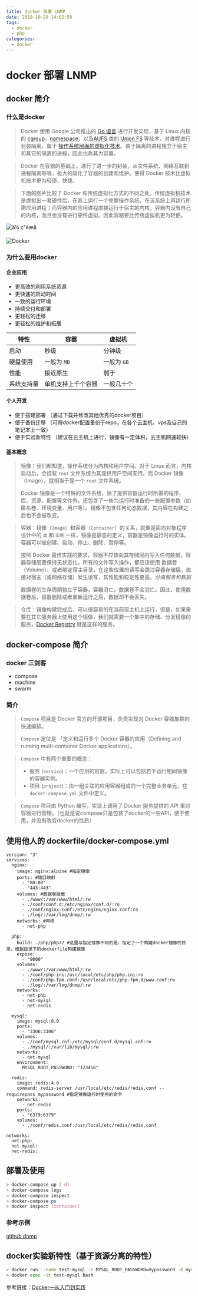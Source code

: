 ```yaml
---
title: docker 部署 LNMP
date: 2018-10-29 14:02:50
tags:
  - docker
  - php
categories:
  - docker
---
```

# docker 部署 LNMP

## docker 简介

### 什么是docker

> Docker 使用 Google 公司推出的 [Go 语言](https://golang.org/) 进行开发实现，基于 Linux 内核的 [cgroup](https://zh.wikipedia.org/wiki/Cgroups)，[namespace](https://en.wikipedia.org/wiki/Linux_namespaces)，以及[AUFS](https://en.wikipedia.org/wiki/Aufs) 类的 [Union FS](https://en.wikipedia.org/wiki/Union_mount) 等技术，对进程进行封装隔离，属于 [操作系统层面的虚拟化技术](https://en.wikipedia.org/wiki/Operating-system-level_virtualization)。由于隔离的进程独立于宿主和其它的隔离的进程，因此也称其为容器。

> Docker 在容器的基础上，进行了进一步的封装，从文件系统、网络互联到进程隔离等等，极大的简化了容器的创建和维护。使得 Docker 技术比虚拟机技术更为轻便、快捷。

> 下面的图片比较了 Docker 和传统虚拟化方式的不同之处。传统虚拟机技术是虚拟出一套硬件后，在其上运行一个完整操作系统，在该系统上再运行所需应用进程；而容器内的应用进程直接运行于宿主的内核，容器内没有自己的内核，而且也没有进行硬件虚拟。因此容器要比传统虚拟机更为轻便。

<!-- more -->

![ä¼ ç"èæå](https://yeasy.gitbooks.io/docker_practice/introduction/_images/virtualization.png)

![Docker](https://yeasy.gitbooks.io/docker_practice/introduction/_images/docker.png)

### 为什么要用docker

#### 企业应用

- 更高效的利用系统资源
- 更快速的启动时间
- 一致的运行环境
- 持续交付和部署
- 更轻松的迁移
- 更轻松的维护和拓展

| 特性       | 容器               | 虚拟机      |
| ---------- | ------------------ | ----------- |
| 启动       | 秒级               | 分钟级      |
| 硬盘使用   | 一般为 `MB`        | 一般为 `GB` |
| 性能       | 接近原生           | 弱于        |
| 系统支持量 | 单机支持上千个容器 | 一般几十个  |

#### 个人开发

- 便于搭建部署 （通过下载并修改其他优秀的docker项目）
- 便于备份迁移 （可将docker配置备份于repo，在各个云主机、vps及自己的笔记本上一致）
- 便于实验新特性 （建议在云主机上进行，镜像有一定体积，云主机网速较快）

#### 基本概念

> 镜像：我们都知道，操作系统分为内核和用户空间。对于 Linux 而言，内核启动后，会挂载 `root` 文件系统为其提供用户空间支持。而 Docker 镜像（Image），就相当于是一个 `root` 文件系统。
>
> Docker 镜像是一个特殊的文件系统，除了提供容器运行时所需的程序、库、资源、配置等文件外，还包含了一些为运行时准备的一些配置参数（如匿名卷、环境变量、用户等）。镜像不包含任何动态数据，其内容在构建之后也不会被改变。

> 容器：镜像（`Image`）和容器（`Container`）的关系，就像是面向对象程序设计中的 `类` 和 `实例` 一样，镜像是静态的定义，容器是镜像运行时的实体。容器可以被创建、启动、停止、删除、暂停等。
>
> 按照 Docker 最佳实践的要求，容器不应该向其存储层内写入任何数据，容器存储层要保持无状态化。所有的文件写入操作，都应该使用 数据卷（Volume）、或者绑定宿主目录，在这些位置的读写会跳过容器存储层，直接对宿主（或网络存储）发生读写，其性能和稳定性更高。*_分离服务和数据_*
>
> 数据卷的生存周期独立于容器，容器消亡，数据卷不会消亡。因此，使用数据卷后，容器删除或者重新运行之后，数据却不会丢失。

> 仓库：镜像构建完成后，可以很容易的在当前宿主机上运行，但是，如果需要在其它服务器上使用这个镜像，我们就需要一个集中的存储、分发镜像的服务，[Docker Registry](https://yeasy.gitbooks.io/docker_practice/repository/registry.html) 就是这样的服务。

## docker-compose 简介

### docker 三剑客

- compose
- machine
- swarm

### 简介

> `Compose` 项目是 Docker 官方的开源项目，负责实现对 Docker 容器集群的快速编排。
>
> `Compose` 定位是 「定义和运行多个 Docker 容器的应用（Defining and running multi-container Docker applications）。



> `Compose` 中有两个重要的概念：
>
> - 服务 (`service`)：一个应用的容器，实际上可以包括若干运行相同镜像的容器实例。
> - 项目 (`project`)：由一组关联的应用容器组成的一个完整业务单元，在 `docker-compose.yml` 文件中定义。



> `Compose` 项目由 Python 编写，实现上调用了 Docker 服务提供的 API 来对容器进行管理。（也就是说compose只是包装了docker的一些API，便于使用，并没有改变docker的性质）

## 使用他人的 dockerfile/docker-compose.yml

```docker-compose
version: "3"
services:
  nginx:
    image: nginx:alpine #指定镜像
    ports: #端口映射
      - "80:80"
      - "443:443"
    volumes: #数据卷挂载
      - ./www/:/var/www/html/:rw
      - ./conf/conf.d:/etc/nginx/conf.d/:ro
      - ./conf/nginx.conf:/etc/nginx/nginx.conf:ro
      - ./log/:/var/log/dnmp/:rw
    networks: #网络
      - net-php

  php:
    build: ./php/php72 #这里与指定镜像不同的是，指定了一个构建docker镜像的目录，根据目录下的dockerfile构建镜像
    expose:
      - "9000"
    volumes:
      - ./www/:/var/www/html/:rw
      - ./conf/php.ini:/usr/local/etc/php/php.ini:ro
      - ./conf/php-fpm.conf:/usr/local/etc/php-fpm.d/www.conf:rw
      - ./log/:/var/log/dnmp/:rw
    networks:
      - net-php
      - net-mysql
      - net-redis

  mysql:
    image: mysql:8.0
    ports:
      - "3306:3306"
    volumes:
      - ./conf/mysql.cnf:/etc/mysql/conf.d/mysql.cnf:ro
      - ./mysql/:/var/lib/mysql/:rw
    networks:
      - net-mysql
    environment:
      MYSQL_ROOT_PASSWORD: "123456"

  redis:
    image: redis:4.0
    command: redis-server /usr/local/etc/redis/redis.conf --requirepass mypassword #指定镜像运行时使用的命令
    networks:
      - net-redis
    ports:
      - "6379:6379"
    volumes:
      - ./conf/redis.conf:/usr/local/etc/redis/redis.conf

networks:
  net-php:
  net-mysql:
  net-redis:
```



## 部署及使用

```bash
> docker-compose up [-d]
> docker-compose logs
> docker-compose inspect
> docker-compose ps
> docker inspect [container]
```

### 参考示例

[github dnmp](https://github.com/Qinzhehan52/dnmp)



## docker实验新特性（基于资源分离的特性）

```bash
> docker run --name test-mysql -e MYSQL_ROOT_PASSWORD=mypassword -d mysql:5.7
> docker exec -it test-mysql bash
```

参考链接：[Docker—从入门到实践](https://yeasy.gitbooks.io/docker_practice/content/)

